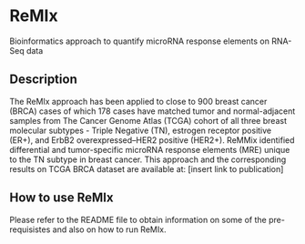 # ReMIx
Bioinformatics approach to quantify microRNA response elements on RNA-Seq data


## Description
The ReMIx approach has been applied to close to 900 breast cancer (BRCA) cases of which 178 cases have matched tumor and normal-adjacent samples from The Cancer Genome Atlas (TCGA) cohort of all three breast molecular subtypes - Triple Negative (TN), estrogen receptor positive (ER+), and ErbB2 overexpressed–HER2 positive (HER2+). 
ReMMix identified differential and tumor-specific microRNA response elements (MRE) unique to the TN subtype in breast cancer. This approach and the corresponding results on TCGA BRCA dataset are available at: [insert link to publication]

## How to use ReMIx
Please refer to the README file to obtain information on some of the pre-requisistes and also on how to run ReMIx.


